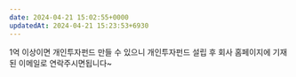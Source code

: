```yaml
---
date: 2024-04-21 15:02:55+0000
updatedAt: 2024-04-21 15:23:53+6930
---
```

1억 이상이면 개인투자펀드 만들 수 있으니 개인투자펀드 설립 후 회사 홈페이지에 기재된 이메일로 연락주시면됩니다~
